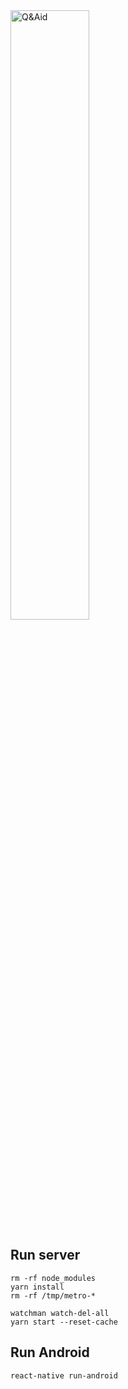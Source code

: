 <img align="center" src="https://github.com/tudorcebere/Q-Aid/blob/master/misc/q_aid_logo_small.png" alt="Q&Aid" width="50%">



## Run server

```
rm -rf node_modules
yarn install
rm -rf /tmp/metro-*

watchman watch-del-all
yarn start --reset-cache
```

## Run Android

```
react-native run-android
```
